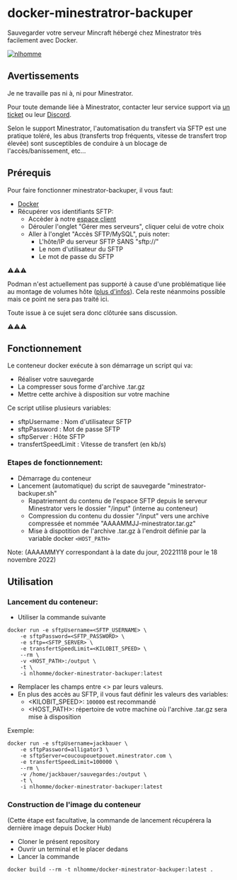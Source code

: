# docker-minestratror-backuper
Sauvegarder votre serveur Mincraft hébergé chez Minestrator très facilement avec Docker.

[![nlhomme](https://circleci.com/gh/nlhomme/docker-minestrator-backuper.svg?style=svg)](https://app.circleci.com/pipelines/github/nlhomme/docker-minestratror-backuper)

## Avertissements

Je ne travaille pas ni à, ni pour Minestrator.</p>
Pour toute demande liée à Minestrator, contacter leur service support via [un ticket](https://minestrator.com/panel/support) ou leur [Discord](https://discord.com/invite/sa3uVjE).

Selon le support Minestrator, l'automatisation du transfert via SFTP est une pratique toléré, les abus (transferts trop fréquents, vitesse de transfert trop élevée) sont susceptibles de conduire à un blocage de l'accès/banissement, etc...

## Prérequis
Pour faire fonctionner minestrator-backuper, il vous faut:
* [Docker](https://www.docker.com)
* Récupérer vos identifiants SFTP:
  * Accèder à notre [espace client](https://minestrator.com/connexion)
  * Dérouler l'onglet "Gérer mes serveurs", cliquer celui de votre choix
  * Aller à l'onglet "Accès SFTP/MySQL", puis noter:
    * L'hôte/IP du serveur SFTP SANS "sftp://"
    * Le nom d'utilisateur du SFTP
    * Le mot de passe du SFTP

⚠️⚠️⚠️ </p>
Podman n'est actuellement pas supporté à cause d'une problématique liée au montage de volumes hôte ([plus d'infos](https://github.com/containers/podman/discussions/13537)). Cela reste néanmoins possible mais ce point ne sera pas traité ici. </p>
Toute issue à ce sujet sera donc clôturée sans discussion. </p>
⚠️⚠️⚠️ </p>

## Fonctionnement
Le conteneur docker exécute à son démarrage un script qui va:
  * Réaliser votre sauvegarde
  * La compresser sous forme d'archive .tar.gz
  * Mettre cette archive à disposition sur votre machine

Ce script utilise plusieurs variables:
* sftpUsername : Nom d'utilisateur SFTP
* sftpPassword : Mot de passe SFTP
* sftpServer : Hôte SFTP
* transfertSpeedLimit : Vitesse de transfert (en kb/s)

### Etapes de fonctionnement:
* Démarrage du conteneur
* Lancement (automatique) du script de sauvegarde "minestrator-backuper.sh"
  * Rapatriement du contenu de l'espace SFTP depuis le serveur Minestrator vers le dossier "/input" (interne au conteneur)
  * Compression du contenu du dossier "/input" vers une archive compressée et nommée "AAAAMMJJ-minestrator.tar.gz"
  * Mise à dispotition de l'archive .tar.gz à l'endroit définie par la variable docker `<HOST_PATH>`

Note: (AAAAMMYY correspondant à la date du jour, 20221118 pour le 18 novembre 2022)

## Utilisation
### Lancement du conteneur:
* Utiliser la commande suivante
```
docker run -e sftpUsername=<SFTP_USERNAME> \
    -e sftpPassword=<SFTP_PASSWORD> \
    -e sftp=<SFTP_SERVER> \
    -e transfertSpeedLimit=<KILOBIT_SPEED> \
    --rm \
    -v <HOST_PATH>:/output \
    -t \
    -i nlhomme/docker-minestrator-backuper:latest
```

* Remplacer les champs entre <> par leurs valeurs. 
* En plus des accès au SFTP, il vous faut définir les valeurs des variables:
  * <KILOBIT_SPEED>: `100000` est recommandé
  * <HOST_PATH>: répertoire de votre machine où l'archive .tar.gz sera mise à disposition

Exemple:
```
docker run -e sftpUsername=jackbauer \
    -e sftpPassword=alligator3 \
    -e sftpServer=coucoupouetpouet.minestrator.com \
    -e transfertSpeedLimit=100000 \
    --rm \
    -v /home/jackbauer/sauvegardes:/output \
    -t \
    -i nlhomme/docker-minestrator-backuper:latest
```

### Construction de l'image du conteneur
(Cette étape est facultative, la commande de lancement récupérera la dernière image depuis Docker Hub)

* Cloner le présent repository
* Ouvrir un terminal et le placer dedans
* Lancer la commande
```
docker build --rm -t nlhomme/docker-minestrator-backuper:latest .
```
